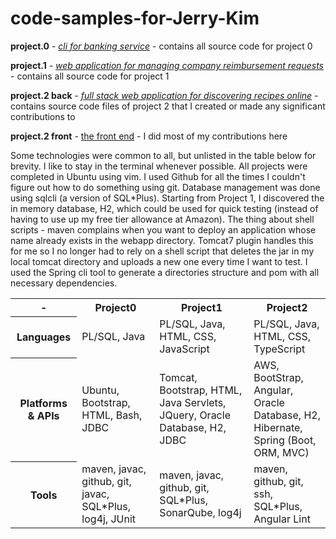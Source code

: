 # code-samples-for-Jerry-Kim

**project.0** - [*cli for banking service*](https://github.com/jbki/elbancomuchapasta) - contains all source code for project 0

**project.1** - [*web application for managing company reimbursement requests*](https://github.com/jbki/ERS) - contains all source code for project 1

**project.2 back** - [*full stack web application for discovering recipes online*](https://github.com/1808-Aug13-Java/lesoptimates.project2.backend) - contains source code files of project 2 that I created or made any significant contributions to 

**project.2 front** - [the front end](https://github.com/1808-Aug13-Java/lesoptimates.project2.frontend) - I did most of my contributions here

Some technologies were common to all, but unlisted in the table below for brevity. I like to stay in the terminal whenever possible. All projects were completed in Ubuntu using vim. I used Github for all the times I couldn't figure out how to do something using git. Database management was done using sqlcli (a version of SQL\*Plus). Starting from Project 1, I discovered the in memory database, H2, which could be used for quick testing (instead of having to use up my free tier allowance at Amazon). The thing about shell scripts - maven complains when you want to deploy an application whose name already exists in the webapp directory. Tomcat7 plugin handles this for me so I no longer had to rely on a shell script that deletes the jar in my local tomcat directory and uploads a new one every time I want to test. I used the Spring cli tool to generate a directories structure and pom with all necessary dependencies. 
<table>
  <tr>
    <th> - </th>
    <th>Project0</th>
    <th>Project1</th>
    <th>Project2</th>
  </tr>
  <tr>
    <th>Languages</th>
    <td>PL/SQL, Java</td>
    <td>PL/SQL, Java, HTML, CSS, JavaScript</td>
    <td>PL/SQL, Java, HTML, CSS, TypeScript</td>
  </tr>
  <tr>
    <th>Platforms & APIs</th>
    <td>Ubuntu, Bootstrap, HTML, Bash, JDBC</td>
    <td>Tomcat, Bootstrap, HTML, Java Servlets, JQuery, Oracle Database, H2, JDBC</td>
    <td>AWS, BootStrap, Angular, <br>Oracle Database, H2, <br>Hibernate, Spring (Boot, ORM, MVC)</td>
  </tr>
  <tr>
    <th>Tools</th>
    <td>maven, javac, github, git, javac, SQL*Plus, log4j, JUnit</td>
    <td>maven, javac, github, git, SQL*Plus, SonarQube, log4j</td>
    <td>maven, github, git, ssh, SQL*Plus, Angular Lint</td>
  </tr>
</table>
